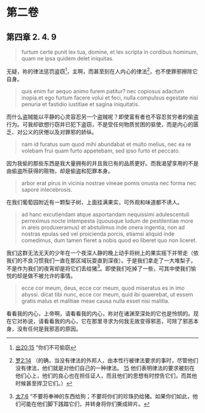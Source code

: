 # 第二卷
## 第四章 2. 4. 9

> furtum certe punit lex tua, domine, et lex scripta in cordibus hominum, quam ne ipsa quidem delet iniquitas.

无疑，祢的律法惩罚盗窃[^1]，主啊，而甚至刻在人内心的律法[^2]，也不使罪邪擦除它自身。

[^1]: [出20:15](https://biblehub.com/exodus/20-15.htm) “你们不可偷窃

[^2]: [罗2:14](https://biblehub.com/romans/2-14.htm) （的确，当没有律法的外邦人，由本性行被律法要求的事时，尽管他们没有律法，他们就是对他们自己的一种律法。 [15](https://biblehub.com/romans/2-15.htm) 他们表明律法的要求被刻在他们心上，他们的良心也在担任证人，而且他们的思想有时控告它们，而其他时候甚至捍卫它们。）

> quis enim fur aequo animo furem patitur? nec copiosus adactum inopia.et ego furtum facere volui et feci, nulla compulsus egestate nisi penuria et fastidio iustitiae et sagina iniquitatis.

而什么盗贼能以平静的心灵容忍另一个盗贼呢？即使富有者也不容忍贫穷者的偷盗行为。可我却欲想行窃并已犯下盗窃，不是受任何物质贫困的驱使，而是内心的匮乏、对公义的厌倦以及对罪邪的娇纵。

> nam id furatus sum quod mihi abundabat et multo melius, nec ea re volebam frui quam furto appetebam, sed ipso furto et peccato.

因为我偷的那些东西是我大量拥有的并且我已有的品质更好。而我渴望享用的不是由偷盗所获得的赃物，却是偷盗和犯罪本身。

> arbor erat pirus in vicinia nostrae vineae pomis onusta nec forma nec sapore inlecebrosis.

在我们葡萄园附近有一颗梨子树，上面挂满果实，可外观和味道都不诱人。

> ad hanc excutiendam atque asportandam nequissimi adulescentuli perreximus nocte intempesta (quousque ludum de pestilentiae more in areis produxeramus) et abstulimus inde onera ingentia, non ad nostras epulas sed vel proicienda porcis, etiamsi aliquid inde comedimus, dum tamen fieret a nobis quod eo liberet quo non liceret.

我们这群无法无天的少年在一个夜深人静的晚上动手将树上的果实摇下并带走（依我们的不良习惯我们一直在那区域玩耍直到深夜）。于是我们拿走了一大堆梨子，不是作为我们的夜宵却是将它们丢给猪[^3]。即使我们吃掉了一些，可其中使我们愉悦的却是做不被允许的事情。

[^3]: [太7:6](https://biblehub.com/matthew/7-6.htm) “不要将奉神的东西给狗；不要将你们的珍珠扔给猪。如果你们如此，他们可能在他们脚下践踏它们，并转身将你们撕成碎片。

> ecce cor meum, deus, ecce cor meum, quod miseratus es in imo abyssi. dicat tibi nunc, ecce cor meum, quid ibi quaerebat, ut essem gratis malus et malitiae meae causa nulla esset nisi malitia.

看看我的内心，上帝啊，请看看我的内心，祢对在诸渊至深处的它也是怜悯的。现在它对祢说，请看看我的内心，它在那里寻求为何我无故变得邪恶，可除了邪恶本身，没有任何是我邪恶的原因。